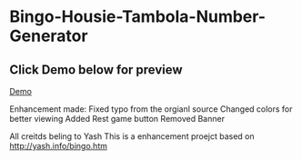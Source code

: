 # Bingo-Housie-Tambola-Number-Generator

## Click Demo below for preview

[Demo](https://iam-rocketman.github.io/Bingo-Housie-Tambola-Number-Generator/)



Enhancement made:
Fixed typo from the orgianl source
Changed colors for better viewing
Added Rest game button
Removed Banner


All creitds beling to Yash
This is a enhancement proejct based on http://yash.info/bingo.htm
